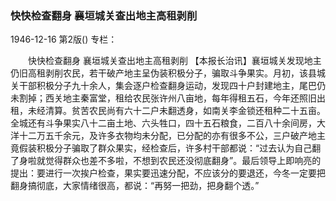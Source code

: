 ### 快快检查翻身  襄垣城关查出地主高租剥削

1946-12-16
第2版()
专栏：

　　快快检查翻身
    襄垣城关查出地主高租剥削
    【本报长治讯】襄垣城关发现地主仍旧高租剥削农民，若干破产地主呈伪装积极分子，骗取斗争果实。月初，该县城关干部积极分子九十余人，集会逐户检查翻身运动，发现四十户封建地主，尾巴仍未割掉；西关地主秦富堂，租给农民张许州八亩地，每年得租五石，今年还照旧出租，未经清算。贫苦农民尚有六十二户未翻透身，如南关李金锁还租种二十五亩。全城还有斗争果实八十二亩土地、六头牲口，四十五石粮食，二百八十余间房，大洋十二万五千余元，及许多衣物均未分配，已分配的亦有很多不公，三户破产地主竟假装积极分子骗取了群众果实，经检查后，许多村干部都说：“过去认为自己翻了身啦就觉得群众也差不多啦，不想到农民还没彻底翻身”。最后领导上即响亮的提出：要进行一次挨户检查，果实要迅速分配，不应该分的要退还，今冬一定要把翻身搞彻底，大家情绪很高，都说：“再努一把劲，把身翻个透。”
